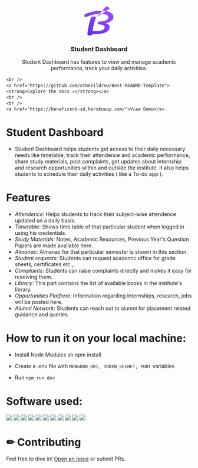 
<!-- PROJECT LOGO -->
<br />
<p align="center">
  <a href="https://github.com/othneildrew/Best-README-Template">
    <img src="public/home/favicon.png" alt="Logo" width="80" height="80">
  </a>

  <h3 align="center">Student Dashboard </h3>
  
  <p align="center">
    Student Dashboard has features to view and manage academic performance, track your daily activities.
  
    <br />
    <a href="https://github.com/othneildrew/Best-README-Template"><strong>Explore the docs »</strong></a>
    <br />
    <br />
    <a href="https://beneficent-sd.herokuapp.com/">View Demo</a>
  </p>
</p>


# Student Dashboard

* Student Dashboard helps students get access to their daily necessary needs like timetable, track their attendence and academic performance, share study materials, post complaints, get updates about internship and research opportunities within and outside the institute. It also helps students to schedule their daily activities ( like a To-do app ).

# Features

* *Attendence:* Helps students to track their subject-wise attendence updated on a daily basis.
* *Timetable:* Shows time table of that particular student when logged in using his credentials.
* *Study Materials:* Notes, Academic Resources, Previous Year's Question Papers are made available here.
* *Almanac:* Almanac for that particular semester is shown in this section.
* *Student requests:* Students can request academic office for grade sheets, certificates etc.,.
* *Complaints:* Students can raise complaints directly and makes it easy for resolving them.
* *Library:* This part contains the list of available books in the institute's library.
* *Opportunities Platform:* Information regarding Internships, research, jobs will be posted here.
* *Alumni Network:* Students can reach out to alumni for placement related guidance and queries.

# How to run it on your local machine:

* Install Node Modules
sh
  npm install
  

* Create a .env file with `MONGODB_URI, TOKEN_SECRET, PORT` variables

* Run `npm run dev`

# Software used:
<img src="https://img.shields.io/badge/GitHub-100000?style=for-the-badge&logo=github&logoColor=white" />   <img src="https://img.shields.io/badge/HTML-239120?style=for-the-badge&logo=html5&logoColor=white" />   <img src="https://img.shields.io/badge/CSS3-1572B6?style=for-the-badge&logo=css3&logoColor=white" />  <img src="https://img.shields.io/badge/JavaScript-F7DF1E?style=for-the-badge&logo=javascript&logoColor=black" />   <img src="https://img.shields.io/badge/MongoDB-4EA94B?style=for-the-badge&logo=mongodb&logoColor=white" />  <img src="https://img.shields.io/badge/Node.js-43853D?style=for-the-badge&logo=node.js&logoColor=white" />   <img src="https://img.shields.io/badge/npm-CB3837?style=for-the-badge&logo=npm&logoColor=white"/>
<img src="https://img.shields.io/badge/Express.js-000000?style=for-the-badge&logo=express&logoColor=white"/>  <img src="https://img.shields.io/badge/Bootstrap-563D7C?style=for-the-badge&logo=bootstrap&logoColor=white" />  <img src="https://img.shields.io/badge/jQuery-0769AD?style=for-the-badge&logo=jquery&logoColor=white" />  <img src="https://img.shields.io/badge/Heroku-430098?style=for-the-badge&logo=heroku&logoColor=white" />

# ✏ Contributing

Feel free to dive in! [Open an issue](https://github.com/saisatwik99/Student-Dashboard/issues/new) or submit PRs.

